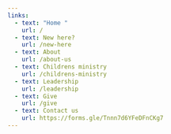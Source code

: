 ```yaml
---
links:
  - text: "Home "
    url: /
  - text: New here?
    url: /new-here
  - text: About
    url: /about-us
  - text: Childrens ministry
    url: /childrens-ministry
  - text: Leadership
    url: /leadership
  - text: Give
    url: /give
  - text: Contact us
    url: https://forms.gle/Tnnn7d6YFeDFnCKg7
---
```

